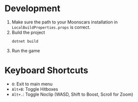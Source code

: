 # Development

1. Make sure the path to your Moonscars installation in `LocalBuildProperties.props` is correct.
2. Build the project
    ```sh
    dotnet build
    ```
3. Run the game

# Keyboard Shortcuts

- `O`: Exit to main menu
- `Alt+B`: Toggle Hitboxes
- `Alt+.`: Toggle Noclip (WASD, Shift to Boost, Scroll for Zoom)

